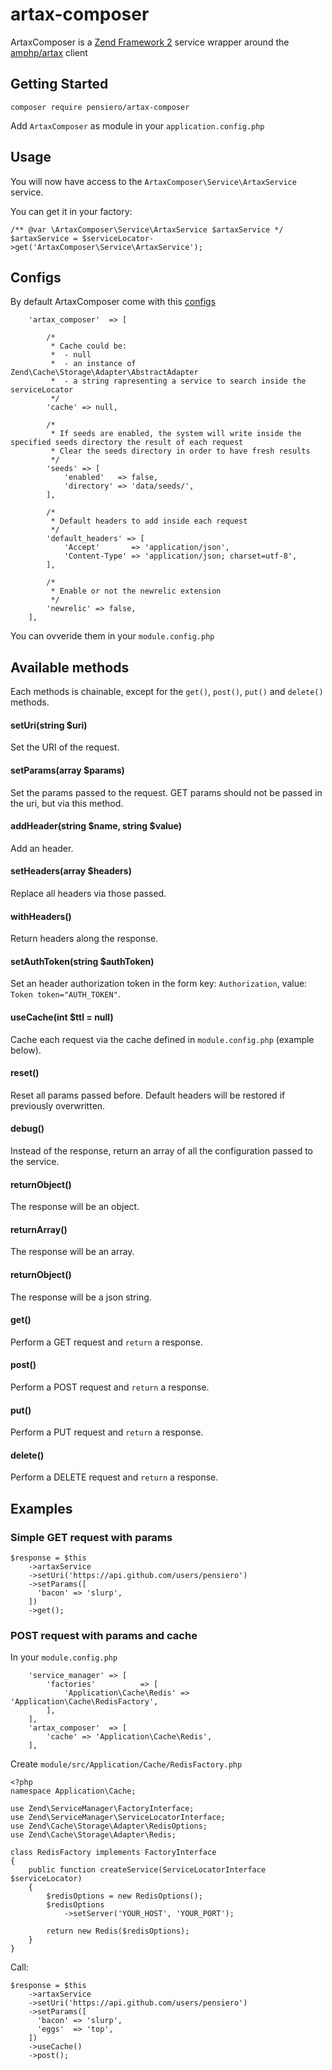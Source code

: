 # artax-composer

ArtaxComposer is a [Zend Framework 2](https://github.com/zendframework/zendframework) service wrapper around the [amphp/artax](https://github.com/amphp/artax) client


## Getting Started

```
composer require pensiero/artax-composer
```

Add `ArtaxComposer` as module in your `application.config.php`

## Usage

You will now have access to the `ArtaxComposer\Service\ArtaxService` service.

You can get it in your factory:
```
/** @var \ArtaxComposer\Service\ArtaxService $artaxService */
$artaxService = $serviceLocator->get('ArtaxComposer\Service\ArtaxService');
```

## Configs

By default ArtaxComposer come with this [configs](blob/master/config/module.config.php)

```
    'artax_composer'  => [

        /*
         * Cache could be:
         *  - null
         *  - an instance of Zend\Cache\Storage\Adapter\AbstractAdapter
         *  - a string rapresenting a service to search inside the serviceLocator
         */
        'cache' => null,

        /*
         * If seeds are enabled, the system will write inside the specified seeds directory the result of each request
         * Clear the seeds directory in order to have fresh results
         */
        'seeds' => [
            'enabled'   => false,
            'directory' => 'data/seeds/',
        ],

        /*
         * Default headers to add inside each request
         */
        'default_headers' => [
            'Accept'       => 'application/json',
            'Content-Type' => 'application/json; charset=utf-8',
        ],

        /*
         * Enable or not the newrelic extension
         */
        'newrelic' => false,
    ],
```

You can ovveride them in your `module.config.php`


## Available methods

Each methods is chainable, except for the `get()`, `post()`, `put()` and `delete()` methods.

#### setUri(string $uri)

Set the URI of the request.

#### setParams(array $params)

Set the params passed to the request. GET params should not be passed in the uri, but via this method.

#### addHeader(string $name, string $value)

Add an header.

#### setHeaders(array $headers)

Replace all headers via those passed.

#### withHeaders()

Return headers along the response.

#### setAuthToken(string $authToken)

Set an header authorization token in the form key: `Authorization`, value: `Token token="AUTH_TOKEN"`.

#### useCache(int $ttl = null)

Cache each request via the cache defined in `module.config.php` (example below).

#### reset()

Reset all params passed before. Default headers will be restored if previously overwritten.

#### debug()

Instead of the response, return an array of all the configuration passed to the service.

#### returnObject()

The response will be an object.

#### returnArray()

The response will be an array.

#### returnObject()

The response will be a json string.

#### get()

Perform a GET request and `return` a response.

#### post()

Perform a POST request and `return` a response.

#### put()

Perform a PUT request and `return` a response.

#### delete()

Perform a DELETE request and `return` a response.


## Examples

### Simple GET request with params

```
$response = $this
    ->artaxService
    ->setUri('https://api.github.com/users/pensiero')
    ->setParams([
      'bacon' => 'slurp',
    ])
    ->get();
```


### POST request with params and cache

In your `module.config.php`

```
    'service_manager' => [
        'factories'          => [
            'Application\Cache\Redis' => 'Application\Cache\RedisFactory',
        ],
    ],
    'artax_composer'  => [
        'cache' => 'Application\Cache\Redis',
    ],
```

Create `module/src/Application/Cache/RedisFactory.php`
```
<?php
namespace Application\Cache;

use Zend\ServiceManager\FactoryInterface;
use Zend\ServiceManager\ServiceLocatorInterface;
use Zend\Cache\Storage\Adapter\RedisOptions;
use Zend\Cache\Storage\Adapter\Redis;

class RedisFactory implements FactoryInterface
{
    public function createService(ServiceLocatorInterface $serviceLocator)
    {
        $redisOptions = new RedisOptions();
        $redisOptions
            ->setServer('YOUR_HOST', 'YOUR_PORT');

        return new Redis($redisOptions);
    }
}
```


Call:
```
$response = $this
    ->artaxService
    ->setUri('https://api.github.com/users/pensiero')
    ->setParams([
      'bacon' => 'slurp',
      'eggs'  => 'top',
    ])
    ->useCache()
    ->post();
```
